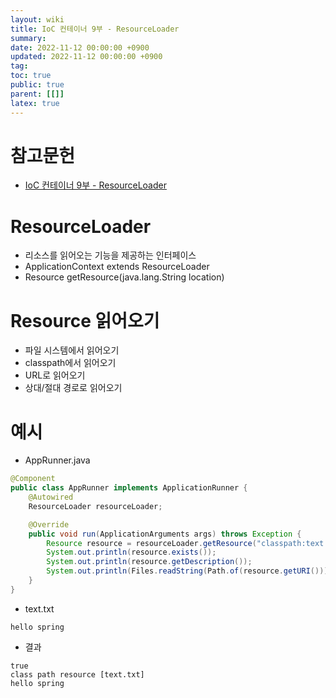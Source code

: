 ```yaml
---
layout: wiki
title: IoC 컨테이너 9부 - ResourceLoader
summary:
date: 2022-11-12 00:00:00 +0900
updated: 2022-11-12 00:00:00 +0900
tag: 
toc: true
public: true
parent: [[]]
latex: true
---
```


# 참고문헌

- [IoC 컨테이너 9부 - ResourceLoader](https://www.inflearn.com/course/spring-framework_core/unit/15515)

# ResourceLoader
- 리소스를 읽어오는 기능을 제공하는 인터페이스
- ApplicationContext extends ResourceLoader
- Resource getResource(java.lang.String location)

# Resource 읽어오기
- 파일 시스템에서 읽어오기
- classpath에서 읽어오기
- URL로 읽어오기
- 상대/절대 경로로 읽어오기

# 예시
- AppRunner.java
```java
@Component
public class AppRunner implements ApplicationRunner {
    @Autowired
    ResourceLoader resourceLoader;

    @Override
    public void run(ApplicationArguments args) throws Exception {
        Resource resource = resourceLoader.getResource("classpath:text.txt");
        System.out.println(resource.exists());
        System.out.println(resource.getDescription());
        System.out.println(Files.readString(Path.of(resource.getURI()))); //Java11부터 사용 가능
    }
}
```

- text.txt
```
hello spring
```

- 결과
```
true
class path resource [text.txt]
hello spring
```